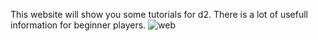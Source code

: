 This website will show you some tutorials for d2. There is a lot of usefull information for beginner players.
![web](https://user-images.githubusercontent.com/63843401/97990894-ccd5c500-1e0a-11eb-8615-bd9fd1b9eb2c.png)
